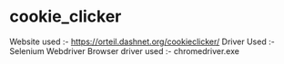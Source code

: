 # cookie_clicker
Website used :- https://orteil.dashnet.org/cookieclicker/
Driver Used :- Selenium Webdriver
Browser driver used :- chromedriver.exe
